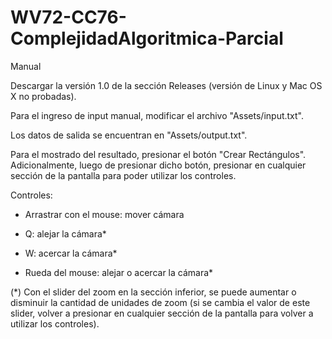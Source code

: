 # WV72-CC76-ComplejidadAlgoritmica-Parcial
Manual

Descargar la versión 1.0 de la sección Releases (versión de Linux y Mac OS X no probadas).

Para el ingreso de input manual, modificar el archivo "Assets/input.txt".

Los datos de salida se encuentran en "Assets/output.txt".

Para el mostrado del resultado, presionar el botón "Crear Rectángulos". Adicionalmente, luego de presionar dicho botón, presionar en cualquier sección de la pantalla para poder utilizar los controles.

Controles:

- Arrastrar con el mouse: mover cámara

- Q: alejar la cámara*

- W: acercar la cámara*

- Rueda del mouse: alejar o acercar la cámara*

(*) Con el slider del zoom en la sección inferior, se puede aumentar o disminuir la cantidad de unidades de zoom (si se cambia el valor de este slider, volver a presionar en cualquier sección de la pantalla para volver a utilizar los controles).
